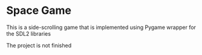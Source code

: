 # Space Game

This is a side-scrolling game that is implemented using Pygame wrapper for the SDL2 libraries

The project is not finished
